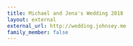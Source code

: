 ```yaml
---
title: Michael and Jena's Wedding 2018
layout: external
external_url: http://wedding.johnsey.me
family_member: false
---
```

